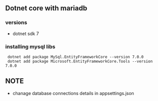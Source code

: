 ## Dotnet core with mariadb 

### versions 
- dotnet sdk 7 

### installing mysql libs 

```
 dotnet add package MySql.EntityFrameworkCore --version 7.0.0
 dotnet add package Microsoft.EntityFrameworkCore.Tools --version 7.0.0
```

## NOTE 
- chanage database connections details in appsettings.json